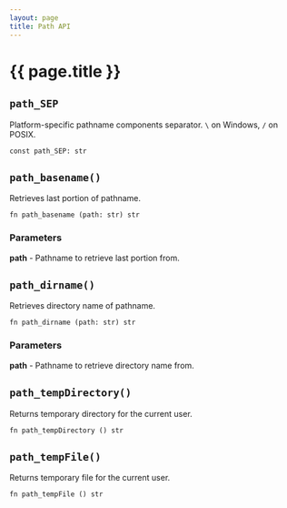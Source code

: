 ```yaml
---
layout: page
title: Path API
---
```


# {{ page.title }}

## `path_SEP`
Platform-specific pathname components separator. `\` on Windows, `/` on POSIX.

```the
const path_SEP: str
```

## `path_basename()`
Retrieves last portion of pathname.

```the
fn path_basename (path: str) str
```

### Parameters
**path** - Pathname to retrieve last portion from.

## `path_dirname()`
Retrieves directory name of pathname.

```the
fn path_dirname (path: str) str
```

### Parameters
**path** - Pathname to retrieve directory name from.

## `path_tempDirectory()`
Returns temporary directory for the current user.

```the
fn path_tempDirectory () str
```

## `path_tempFile()`
Returns temporary file for the current user.

```the
fn path_tempFile () str
```
